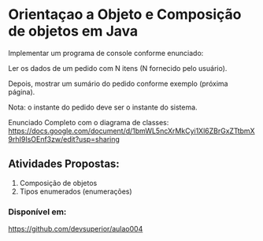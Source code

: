 # Orientaçao a Objeto e Composição de objetos em Java 

Implementar um programa de console conforme enunciado: 

Ler os dados de um pedido com N itens (N fornecido pelo usuário).

Depois, mostrar um sumário do pedido conforme exemplo (próxima página).

Nota: o instante do pedido deve ser o instante do sistema.

Enunciado Completo com o diagrama de classes:
https://docs.google.com/document/d/1bmWL5ncXrMkCyi1Xl6ZBrGxZTtbmX9rhI9IsOEnf3zw/edit?usp=sharing


## Atividades Propostas:

1. Composição de objetos
2. Tipos enumerados (enumerações)


### Disponível em:
https://github.com/devsuperior/aulao004

